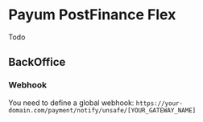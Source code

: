 # Payum PostFinance Flex

Todo

## BackOffice

### Webhook
You need to define a global webhook: `https://your-domain.com/payment/notify/unsafe/[YOUR_GATEWAY_NAME]`